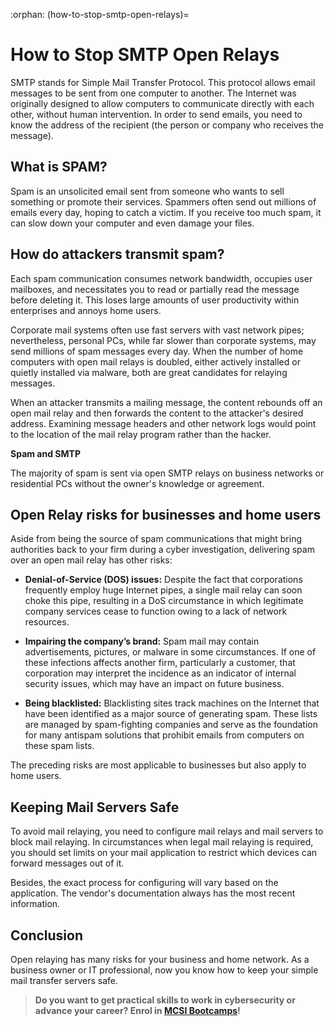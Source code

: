 :orphan:
(how-to-stop-smtp-open-relays)=

# How to Stop SMTP Open Relays

SMTP stands for Simple Mail Transfer Protocol. This protocol allows email messages to be sent from one computer to another. The Internet was originally designed to allow computers to communicate directly with each other, without human intervention. In order to send emails, you need to know the address of the recipient (the person or company who receives the message).

## What is SPAM?

Spam is an unsolicited email sent from someone who wants to sell something or promote their services. Spammers often send out millions of emails every day, hoping to catch a victim. If you receive too much spam, it can slow down your computer and even damage your files.

## How do attackers transmit spam?

Each spam communication consumes network bandwidth, occupies user mailboxes, and necessitates you to read or partially read the message before deleting it. This loses large amounts of user productivity within enterprises and annoys home users.

Corporate mail systems often use fast servers with vast network pipes; nevertheless, personal PCs, while far slower than corporate systems, may send millions of spam messages every day. When the number of home computers with open mail relays is doubled, either actively installed or quietly installed via malware, both are great candidates for relaying messages.

When an attacker transmits a mailing message, the content rebounds off an open mail relay and then forwards the content to the attacker's desired address.
Examining message headers and other network logs would point to the location of the mail relay program rather than the hacker.

**Spam and SMTP**

The majority of spam is sent via open SMTP relays on business networks or residential PCs without the owner's knowledge or agreement.

## Open Relay risks for businesses and home users

Aside from being the source of spam communications that might bring authorities back to your firm during a cyber investigation, delivering spam over an open mail relay has other risks:

- **Denial-of-Service (DOS) issues:** Despite the fact that corporations frequently employ huge Internet pipes, a single mail relay can soon choke this pipe, resulting in a DoS circumstance in which legitimate company services cease to function owing to a lack of network resources.

- **Impairing the company’s brand:** Spam mail may contain advertisements, pictures, or malware in some circumstances. If one of these infections affects another firm, particularly a customer, that corporation may interpret the incidence as an indicator of internal security issues, which may have an impact on future business.

- **Being blacklisted:** Blacklisting sites track machines on the Internet that have been identified as a major source of generating spam. These lists are managed by spam-fighting companies and serve as the foundation for many antispam solutions that prohibit emails from computers on these spam lists.

The preceding risks are most applicable to businesses but also apply to home users.

## Keeping Mail Servers Safe

To avoid mail relaying, you need to configure mail relays and mail servers to block mail relaying. In circumstances when legal mail relaying is required, you should set limits on your mail application to restrict which devices can forward messages out of it.

Besides, the exact process for configuring will vary based on the application. The vendor's documentation always has the most recent information.

## Conclusion

Open relaying has many risks for your business and home network. As a business owner or IT professional, now you know how to keep your simple mail transfer servers safe.

> **Do you want to get practical skills to work in cybersecurity or advance your career? Enrol in [MCSI Bootcamps](https://www.mosse-institute.com/bootcamps.html)!**

